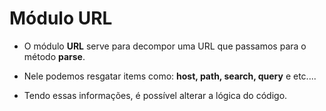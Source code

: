 # Módulo URL

- O módulo **URL** serve para decompor uma URL que passamos para o método **parse**.

- Nele podemos resgatar items como: **host, path, search, query** e etc....

- Tendo essas informações, é possível alterar a lógica do código.